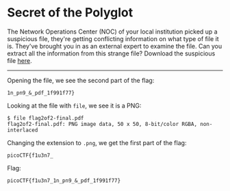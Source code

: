 # Secret of the Polyglot

The Network Operations Center (NOC) of your local institution picked up a suspicious file, they're getting conflicting information on what type of file it is. They've brought you in as an external expert to examine the file. Can you extract all the information from this strange file? Download the suspicious file [here](https://artifacts.picoctf.net/c_titan/98/flag2of2-final.pdf).

-----

Opening the file, we see the second part of the flag:

```
1n_pn9_&_pdf_1f991f77}
```

Looking at the file with `file`, we see it is a PNG:

```
$ file flag2of2-final.pdf
flag2of2-final.pdf: PNG image data, 50 x 50, 8-bit/color RGBA, non-interlaced
```

Changing the extension to `.png`, we get the first part of the flag:

```
picoCTF{f1u3n7_
```

Flag:

```
picoCTF{f1u3n7_1n_pn9_&_pdf_1f991f77}
```